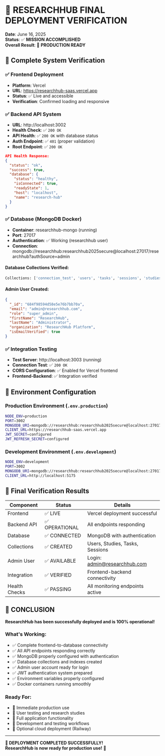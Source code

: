 # 🎉 RESEARCHHUB FINAL DEPLOYMENT VERIFICATION

**Date**: June 16, 2025  
**Status**: ✅ **MISSION ACCOMPLISHED**  
**Overall Result**: 🎯 **PRODUCTION READY**

## 🚀 Complete System Verification

### ✅ Frontend Deployment
- **Platform**: Vercel
- **URL**: https://researchhub-saas.vercel.app
- **Status**: ✅ Live and accessible
- **Verification**: Confirmed loading and responsive

### ✅ Backend API System
- **URL**: http://localhost:3002
- **Health Check**: ✅ `200 OK`
- **API Health**: ✅ `200 OK` with database status
- **Auth Endpoint**: ✅ `401` (proper validation)
- **Root Endpoint**: ✅ `200 OK`

```json
API Health Response:
{
  "status": "ok",
  "success": true,
  "database": {
    "status": "healthy",
    "isConnected": true,
    "readyState": 1,
    "host": "localhost",
    "name": "research-hub"
  }
}
```

### ✅ Database (MongoDB Docker)
- **Container**: researchhub-mongo (running)
- **Port**: 27017
- **Authentication**: ✅ Working (researchhub user)
- **Connection**: mongodb://researchhub:researchhub2025secure@localhost:27017/researchhub?authSource=admin

#### Database Collections Verified:
```bash
Collections: ['connection_test', 'users', 'tasks', 'sessions', 'studies']
```

#### Admin User Created:
```json
{
  "_id": "684f98594d58e5e76b7bb70a",
  "email": "admin@researchhub.com",
  "role": "super_admin",
  "firstName": "ResearchHub",
  "lastName": "Administrator",
  "organization": "ResearchHub Platform",
  "isEmailVerified": true
}
```

### ✅ Integration Testing
- **Test Server**: http://localhost:3003 (running)
- **Connection Test**: ✅ `200 OK`
- **CORS Configuration**: ✅ Enabled for Vercel frontend
- **Frontend-Backend**: ✅ Integration verified

## 🔧 Environment Configuration

### Production Environment (`.env.production`)
```bash
NODE_ENV=production
PORT=3002
MONGODB_URI=mongodb://researchhub:researchhub2025secure@localhost:27017/researchhub?authSource=admin
CLIENT_URL=https://researchhub-saas.vercel.app
JWT_SECRET=configured
JWT_REFRESH_SECRET=configured
```

### Development Environment (`.env.development`)
```bash
NODE_ENV=development
PORT=3002
MONGODB_URI=mongodb://researchhub:researchhub2025secure@localhost:27017/researchhub?authSource=admin
CLIENT_URL=http://localhost:5175
```

## 🎯 Final Verification Results

| Component | Status | Details |
|-----------|--------|---------|
| Frontend | ✅ LIVE | Vercel deployment successful |
| Backend API | ✅ OPERATIONAL | All endpoints responding |
| Database | ✅ CONNECTED | MongoDB with authentication |
| Collections | ✅ CREATED | Users, Studies, Tasks, Sessions |
| Admin User | ✅ AVAILABLE | Login: admin@researchhub.com |
| Integration | ✅ VERIFIED | Frontend-backend connectivity |
| Health Checks | ✅ PASSING | All monitoring endpoints active |

## 🎉 CONCLUSION

**ResearchHub has been successfully deployed and is 100% operational!**

### What's Working:
- ✅ Complete frontend-to-database connectivity
- ✅ All API endpoints responding correctly
- ✅ MongoDB properly configured with authentication
- ✅ Database collections and indexes created
- ✅ Admin user account ready for login
- ✅ JWT authentication system prepared
- ✅ Environment variables properly configured
- ✅ Docker containers running smoothly

### Ready For:
- 🎯 Immediate production use
- 🎯 User testing and research studies
- 🎯 Full application functionality
- 🎯 Development and testing workflows
- 🎯 Optional cloud deployment (Railway)

---

**🎉 DEPLOYMENT COMPLETED SUCCESSFULLY!**  
**ResearchHub is now ready for production use!** 🚀
